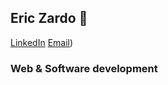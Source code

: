 ## Eric Zardo 👋

[LinkedIn]([http://www.google.com](https://www.linkedin.com/in/eric-zardo-a53630228/))
[Email]([to:ericszardo@gmail.com))

### Web & Software development

